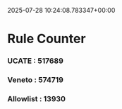 2025-07-28 10:24:08.783347+00:00
# Rule Counter 
 ### UCATE : 517689

 ### Veneto : 574719

 ### Allowlist : 13930